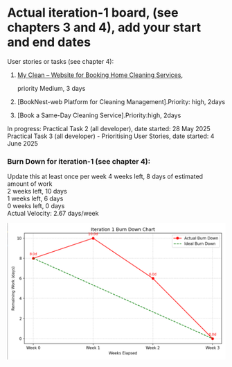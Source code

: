 # Actual iteration-1 board, (see chapters 3 and 4), add your start and end dates 

User stories or tasks (see chapter 4):
1. [My Clean – Website for Booking Home Cleaning Services](./user_stories/user_stories.md),

   priority Medium, 3 days
3. [BookNest-web Platform for Cleaning Management].Priority: high, 2days
4. [Book a Same-Day Cleaning Service].Priority:high, 2days

In progress:
Practical Task 2 (all developer), date started: 28 May 2025
Practical Task 3 (all developer) - Prioritising User Stories, date started: 4 June 2025



### Burn Down for iteration-1 (see chapter 4):
Update this at least once per week
4 weeks left, 8 days of estimated amount of work  
2 weeks left, 10 days  
1 weeks left, 6 days  
0 weeks left, 0 days  
Actual Velocity: 2.67 days/week

![Iteration1__BurnDownChart](https://github.com/yuyosa/CP3407/blob/Change-1/Iteration1__BurnDownChart.png)


